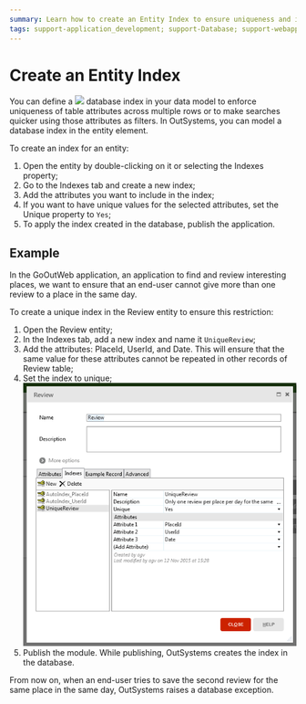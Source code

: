 ```yaml
---
summary: Learn how to create an Entity Index to ensure uniqueness and improve findability.
tags: support-application_development; support-Database; support-webapps
---
```


# Create an Entity Index
  
You can define a ![](../../../shared/icons-service-studio/entity-index.png) database index in your data model to enforce uniqueness of table attributes across multiple rows or to make searches quicker using those attributes as filters. In OutSystems, you can model a database index in the entity element.

To create an  index  for an entity:

1. Open the entity by double-clicking on it or selecting the  Indexes property;
2. Go to the Indexes tab and create a new index;
3. Add the attributes you want to include in the index;
4. If you want to have unique values for the selected attributes, set the  Unique property to `Yes`;
5. To apply the index created in the database, publish the application.


## Example

In the GoOutWeb application, an application to find and review interesting
places, we want to ensure that an end-user cannot give more than one review to
a place in the same day.

To create a unique index in the  Review  entity to ensure this restriction:

1. Open the  Review  entity;
2. In the Indexes tab, add a new index and name it `UniqueReview`;
3. Add the attributes: PlaceId, UserId, and Date. This will ensure that the same value for these attributes cannot be repeated in other records of  Review  table;
4. Set the index to unique;  
![](images/create-database-index.png)
5. Publish the module. While publishing, OutSystems creates the index in the database. 

From now on, when an end-user tries to save the second review for the same
place in the same day, OutSystems raises a database exception.